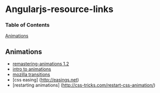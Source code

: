Angularjs-resource-links
========================


### Table of Contents
[Animations](#animations)  


## Animations
* [remastering-animations 1.2](http://www.yearofmoo.com/2013/08/remastered-animation-in-angularjs-1-2.html)
* [intro to animations](https://speakerdeck.com/jessicaspacekat/an-introduction-to-designing-css-transitions-using-angularjs)
* [mozilla transitions](https://developer.mozilla.org/en-US/docs/Web/Guide/CSS/Using_CSS_transitions)
* [css easing] (http://easings.net)
* [restarting animations] (http://css-tricks.com/restart-css-animation/)
